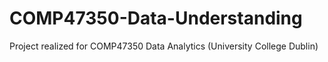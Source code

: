 # COMP47350-Data-Understanding
Project realized for COMP47350 Data Analytics (University College Dublin)
